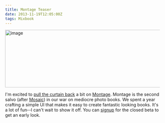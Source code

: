 ```yaml
---
title: Montage Teaser
date: 2013-11-19T12:05:00Z
tags: Mixbook
---
```

<img alt="image" width="512" height="189" src="https://ggr_com.s3.amazonaws.com/images/montage2.jpg" />
<br/>

I'm excited to [pull the curtain back][1] a bit on [Montage][2]. Montage is the second salvo (after [Mosaic][3]) in our war on mediocre photo books. We spent a year crafting a simple UI that makes it easy to create fantastic looking books. It's a lot of fun--I can't wait to show it off. You can [signup][2] for the closed beta to get an early look.

 [1]: http://techcrunch.com/2013/11/19/mixbook-debuts-montage-a-photo-book-builder-meant-to-take-minutes-not-hours/
 [2]: http://montagebook.com/
 [3]: http://heymosaic.com/
